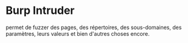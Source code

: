 # Burp Intruder

permet de fuzzer des pages, des répertoires, des sous-domaines, des paramètres, leurs valeurs et bien d'autres choses encore.
